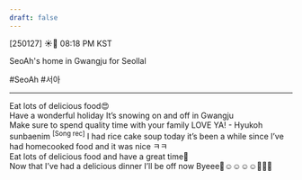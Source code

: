 ```yaml
---
draft: false
---
```

[250127] ☀️💭 08:18 PM KST

SeoAh's home in Gwangju for Seollal

#SeoAh #서아

___

Eat lots of delicious food😍  
Have a wonderful holiday
It’s snowing on and off in Gwangju  
Make sure to spend quality time with your family
LOVE YA! - Hyukoh sunbaenim  <sup>[Song rec]</sup>
I had rice cake soup today
it’s been a while since I’ve had homecooked food
and it was nice
ㅋㅋ  
Eat lots of delicious food
and have a great time🤍  
Now that I’ve had a delicious dinner
I’ll be off now
Byeee🤍☺️☺️☺️☺️🤍🤍🤍